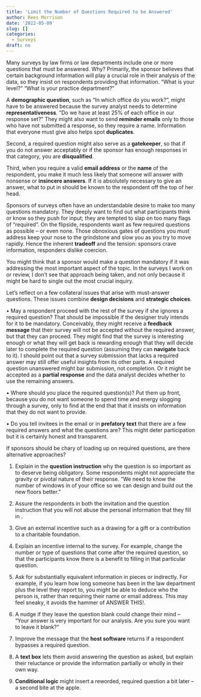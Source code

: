 ```yaml
---
title: 'Limit the Number of Questions Required to be Answered'
author: Rees Morrison
date: '2022-05-09'
slug: []
categories:
  - Surveys
draft: no
---
```


Many surveys by law firms or law departments include one or more questions that must be answered.  Why?  Primarily, the sponsor believes that certain background information will play a crucial role in their analysis of the data, so they insist on respondents providing that information.  “What is your level?“ “What is your practice department?”  

<!--more-->

A **demographic question**, such as “In which office do you work?”, might have to be answered because the survey analyst needs to determine **representativeness**.  “Do we have at least 25% of each office in our response set?”   They might also want to send **reminder emails** only to those who have not submitted a  response, so they require a name.  Information that everyone must give also helps spot **duplicates**.  

Second, a required question might also serve as a **gatekeeper**, so that if you do not answer acceptably or if the sponsor has enough responses in that category, you are **disqualified**.

Third, when you require a valid **email address** or the **name** of the respondent, you make it much less likely that someone will answer with nonsense or **insincere answers**.  If it is absolutely necessary to give an answer, what to put in should be known to the respondent off the top of her head.

Sponsors of surveys often have an understandable desire to make too many questions mandatory.  They deeply want to find out what participants think or know so they push for input; they are tempted to slap on too many flags of “required”.  On the flipside, respondents want as few required questions as possible – or even none.  Those obnoxious gates of questions you must address keep your nose to the grindstone and slow you as you try to move rapidly.  Hence the inherent **tradeoff** and the tension: sponsors crave information, responders dislike coercion.

You might think that a sponsor would make a question mandatory if it was addressing the most important aspect of the topic.  In the surveys I work on or review, I don’t see that approach being taken, and not only because it might be hard to single out the most crucial inquiry.  

Let’s reflect on a few collateral issues that arise with must-answer questions.   These issues combine **design decisions** and **strategic choices**.  

•	May a respondent proceed with the rest of the survey if she ignores a required question?  That should be impossible if the designer truly intends for it to be mandatory.  Conceivably, they might receive a **feedback message** that their survey will not be accepted without the required answer, but that they can proceed.  They might find that the survey is interesting enough or what they will get back is rewarding enough that they will decide later to complete the required question (assuming they can **navigate** back to it).  I should point out that a survey submission that lacks a required answer may still offer useful insights from its other parts.  A required question unanswered might bar submission, not completion.  Or it might be accepted as a **partial response** and the data analyst decides whether to use the remaining answers.

•	Where should you place the required question(s)?  Put them up front, because you do not want someone to spend time and energy slogging through a survey, only to find at the end that that it insists on information that they do not want to provide.  

•	Do you tell invitees in the email or in **prefatory text** that there are a few required answers and what the questions are?  This might deter participation but it is certainly honest and transparent.

If sponsors should be chary of loading up on required questions, are there alternative approaches?

1.	Explain in the **question instruction** why the question is so important as to deserve being obligatory.  Some respondents might not appreciate the gravity or pivotal nature of their response.  “We need to know the number of windows in of your office so we can design and build out the new floors better.”

2.	Assure the respondents in both the invitation and the question instruction that you will not abuse the personal information that they fill in .

3.	Give an external incentive such as a drawing for a gift or a contribution to a charitable foundation.

4.	Explain an incentive internal to the survey.  For example, change the number or type of questions that come after the required question, so that the participants know there is a benefit to filling in that particular question.

5.	Ask for substantially equivalent information in pieces or indirectly.  For example, if you learn how long someone has been in the law department plus the level they report to, you might be able to deduce who the person is, rather than requiring their name or  email address.  This may feel sneaky, it avoids the hammer of ANSWER THIS!.

6.	A nudge if they leave the question blank could change their mind – “Your answer is very important for our analysis.  Are you sure you want to leave it blank?”

7.	Improve the message that the **host software** returns if a respondent bypasses a required question.

8.	A **text box** lets them avoid answering the question as asked, but explain their reluctance or provide the information partially or wholly in their own way.

9.	**Conditional logic** might insert a reworded, required question a bit later – a second bite at the apple.

<!-- Book: 2 Required -->
<!-- Source: TVPi -->
